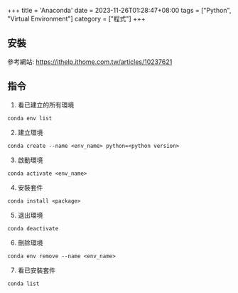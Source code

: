 +++
title = 'Anaconda'
date = 2023-11-26T01:28:47+08:00
tags = ["Python", "Virtual Environment"]
category = ["程式"]
+++

## 安裝
參考網站: https://ithelp.ithome.com.tw/articles/10237621

## 指令

1. 看已建立的所有環境
```shell=
conda env list
```

2. 建立環境
```shell=
conda create --name <env_name> python=<python version>
```

3. 啟動環境
```shell=
conda activate <env_name>
```

4. 安裝套件
```shell=
conda install <package>
```

5. 退出環境
```shell=
conda deactivate
```

6. 刪除環境
```shell=
conda env remove --name <env_name>
```

7. 看已安裝套件
```shell=
conda list
```